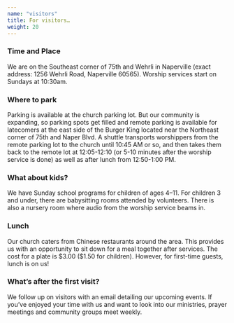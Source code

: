 ```yaml
---
name: "visitors"
title: For visitors…
weight: 20
---
```


<div class="row">
  <div class="col-xs-11 col-xs-offset-1 col-sm-9 col-md-8 col-lg-9 col-lg-offset-1">
    <h3 class="lw14-landing-visitors-subtitle lw14-landing-subtitle">Time and Place</h3>
    <p class="lw14-landing-visitors-text">
      We are on the Southeast corner of 75th and Wehrli in Naperville (exact address: 1256 Wehrli Road, Naperville 60565). Worship services start on Sundays at 10:30am.
    </p>
  </div>
</div>

<div class="row">
  <div class="col-xs-11 col-xs-offset-1 col-sm-9 col-md-8 col-lg-9 col-lg-offset-1">
    <h3 class="lw14-landing-visitors-subtitle lw14-landing-subtitle">Where to park</h3>
    <p class="lw14-landing-visitors-text">
      Parking is available at the church parking lot. But our community is expanding, so parking spots get filled and remote parking is available for latecomers at the east side of the Burger King located near the Northeast corner of 75th and Naper Blvd. A shuttle transports worshippers from the remote parking lot to the church until 10:45 AM or so, and then takes them back to the remote lot at 12:05-12:10 (or 5-10 minutes after the worship service is done) as well as after lunch from 12:50-1:00 PM.
    </p>
  </div>
</div>

<div class="row">
  <div class="col-xs-11 col-xs-offset-1 col-sm-9 col-md-8 col-lg-9 col-lg-offset-1">
    <h3 class="lw14-landing-visitors-subtitle lw14-landing-subtitle">What about kids?</h3>
    <p class="lw14-landing-visitors-text">
      We have Sunday school programs for children of ages 4–11. For children 3 and under, there are babysitting rooms attended by volunteers. There is also a nursery room where audio from the worship service beams in.
    </p>
  </div>
</div>

<div class="row">
  <div class="col-xs-11 col-xs-offset-1 col-sm-9 col-md-8 col-lg-9 col-lg-offset-1">
    <h3 class="lw14-landing-visitors-subtitle lw14-landing-subtitle">Lunch</h3>
    <p class="lw14-landing-visitors-text">
      Our church caters from Chinese restaurants around the area. This provides us with an opportunity to sit down for a meal together after services. The cost for a plate is $3.00 ($1.50 for children). However, for first-time guests, lunch is on us!
    </p>
  </div>
</div>

<div class="row">
  <div class="col-xs-11 col-xs-offset-1 col-sm-9 col-md-8 col-lg-9 col-lg-offset-1">
    <h3 class="lw14-landing-visitors-subtitle lw14-landing-subtitle">What’s after the first visit?</h3>
    <p class="lw14-landing-visitors-text">
      We follow up on visitors with an email detailing our upcoming events. If you’ve enjoyed your time with us and want to look into our ministries, prayer meetings and community groups meet weekly.
    </p>
  </div>
</div>
